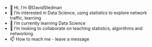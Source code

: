 - 👋 Hi, I’m @DavidStedman
- 👀 I’m interested in Data Science, using statistics to explore network traffic, learning
- 🌱 I’m currently learning Data Science
- 💞️ I’m looking to collaborate on teaching statistics, algorithms and networking 
- 📫 How to reach me - leave a message

<!---
DavidStedman/DavidStedman is a ✨ special ✨ repository because its `README.md` (this file) appears on your GitHub profile.
You can click the Preview link to take a look at your changes.
--->
